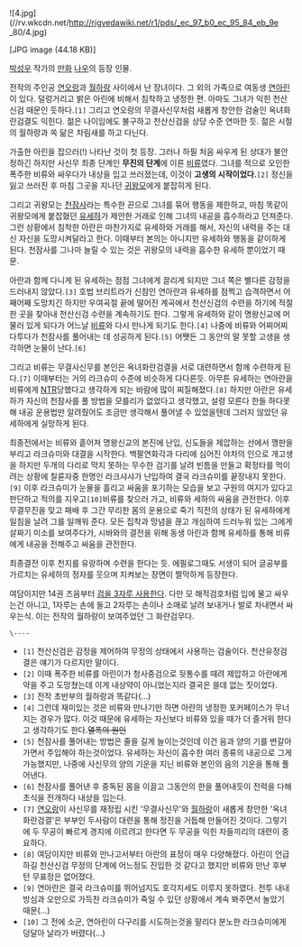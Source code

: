 ![4.jpg](//rv.wkcdn.net/http://rigvedawiki.net/r1/pds/_ec_97_b0_ec_95_84_eb_9e
_80/4.jpg)

[JPG image (44.18 KB)]

[박성우](%EB%B0%95%EC%84%B1%EC%9A%B0.md) 작가의 [만화](%EB%A7%8C%ED%99%94.md)
[나우](%EB%82%98%EC%9A%B0.md)의 등장 인물.

전작의 주인공 [연오랑](%EC%97%B0%EC%98%A4%EB%9E%91.md)과
[월하랑](%EC%9B%94%ED%95%98%EB%9E%91.md) 사이에서 난 장녀이다. 그 외의 가족으로 여동생
[연아린](%EC%97%B0%EC%95%84%EB%A6%B0.md)이 있다. 덜렁거리고 밝은 아린에 비해서 침착하고 냉정한 편. 아마도
그녀가 익힌 천산신검 때문인 듯하다.`[1]` 그리고 연오랑의 무결사신무처럼 새롭게 창안한 검술인 옥녀화란검결도 익힌다. 젊은 나이임에도
불구하고 천산신검을 상당 수준 연마한 듯. 젊은 시절의 월하랑과 쏙 닮은 차림새를 하고 다닌다.

가출한 아린을 잡으러(!) 나타난 것이 첫 등장. 그러나 하필 처음 싸우게 된 상대가 불안정하긴 하지만 사신무 최종 단계인 **무진의
단계**에 이른 [비류](%EB%B9%84%EB%A5%98.md)였다. 그녀를 적으로 오인한 폭주한 비류와 싸우다가 내상을 입고
쓰러졌는데, 이것이 **고생의 시작이었다.**`[2]` 정신을 잃고 쓰러진 후 마침 그곳을 지나던
[귀왕모](%EA%B7%80%EC%99%95%EB%AA%A8.md)에게 붙잡히게 된다.

그리고 귀왕모는 [천잠사](%EC%B2%9C%EC%9E%A0%EC%82%AC.md)라는 특수한 끈으로 그녀를 묶어 행동을 제한하고,
마침 똑같이 귀왕모에게 붙잡혔던 [유세하](%EC%9C%A0%EC%84%B8%ED%95%98.md)가 제안한 거래로 인해 그녀의 내공을
흡수하라고 던져준다. 그런 상황에서 침착한 아란은 마찬가지로 유세하와 거래를 해서, 자신의 내력을 주는 대신 자신을 도망시켜달라고 한다.
이때부터 본의는 아니지만 유세하와 행동을 같이하게 된다. 천잠사를 그나마 늘릴 수 있는 것은 귀왕모의 내력을 흡수한 유세하 뿐이었기 때문.

아란과 함께 다니게 된 유세하는 점점 그녀에게 끌리게 되지만 그녀 쪽은 별다른 감정을 드러내지 않았다.`[3]` 호법 브리트라가 신참인
연아란과 유세하를 점찍고 습격하면서 어째어째 도망치긴 하지만 우여곡절 끝에 떨어진 계곡에서 천산신검의 수련을 하기에 적절한 곳을 찾아내
천산신검 수련을 계속하기도 한다. 그렇게 유세하와 같이 명왕신교에 머물러 있게 되다가 어느날
[비류](%EB%B9%84%EB%A5%98.md)와 다시 만나게 되기도 한다.`[4]` 나중에 비류와 어찌어찌 다투다가 천잠사를
풀어내는 데 성공하게 된다.`[5]` 어쨋든 그 동안의 말 못할 고생을 생각하면 눈물이 난다.`[6]`

그리고 비류는 무결사신무를 본인은 옥녀화란검결을 서로 대련하면서 함께 수련하게 된다.`[7]` 이때부터는 거의 라크슈미 수준에 비슷하게
다다른듯. 아무튼 유세하는 연아란을 비류에게 [NTR](NTR.md)당했다고 생각하게 되는 바람에 많이 찌질해졌다.`[8]` 하지만
아란은 유세하가 자신의 천잠사를 풀 방법을 모를리가 없었다고 생각했고, 설령 모른다 한들 하다못해 내공 운용법만 알려줬어도 조금만 생각해서
풀어낼 수 있었을텐데 그러지 않았던 유세하에게 실망하게 된다.

최종전에서는 비류와 흩어져 명왕신교의 본진에 난입, 신도들을 제압하는 선에서 깽판을 부리고 라크슈미와 대결을 시작한다. 백팔연화각과 다리에
심어진 야차의 인으로 개고생을 하지만 두개의 다리로 막지 못하는 무수한 검기를 날려 빈틈을 만들고 확정타를 먹이려는 상황에 칠륜자중 한명인
라크샤샤가 난입하여 결국 라크슈미를 끝장내지 못한다.`[9]` 이후 라크슈미가 눈물을 흘리고 싸움을 포기하는 모습을 보고 구원의 여지가
있다고 판단하고 적의를 지우고`[10]`비류를 찾으러 가고, 비류와 세하의 싸움을 관전한다. 이후 무결무진을 맞고 패배 후 그간 무리한 몸의
운용으로 죽기 직전의 상태가 된 유세하에게 일침을 날려 그를 일깨워 준다. 모든 집착과 망념을 끊고 개심하여 드러누워 있는 그에게 살짜기
미소를 보여주다가, 시바와의 결전을 위해 동생 아린과 함께 유세하를 통해 비류에게 내공을 전해주고 싸움을 관전한다.  

최종결전 이후 천지를 유랑하며 수련을 한다는 듯. 에필로그때도 서생이 되어 글공부를 가르치는 유세하의 정자를 웃으며 지켜보는 장면이 짤막하게
등장한다.

여담이지만 14권 즈음부터 [검을 3자루 사용한다](%EC%8C%8D%EA%B2%80%EC%88%A0#s-7.1.2.md). 다만 모
해적검호처럼 입에 물고 싸우는건 아니고, 1자루는 손에 들고 2자루는 손이나 소매로 날려 보내거나 발로 차내면서 싸우는식. 이는 전작의
월하랑이 보여주었던 그 화란검무다.

`\----`

  * `[1]` 천산신검은 감정을 제어하여 무정의 상태에서 사용하는 검술이다. 천산유정검결은 얘기가 다르지만 말이다.
  * `[2]` 이때 폭주한 비류를 아린이가 청사중검으로 뒷통수를 때려 제압하고 아란에게 약을 주고 도망쳤는데 이게 내상약이 아니었는지라 결국은 쓸데 없는 짓이었다.
  * `[3]` 전작 초반부의 월하랑과 똑같다(...)
  * `[4]` 그런데 재미있는 것은 비류와 만나기만 하면 아란의 냉정한 포커페이스가 무너지는 경우가 많다. 이것 때문에 유세하는 자신보다 비류와 있을 때가 더 즐거워 한다고 생각하기도 한다.<del>열폭의 원인</del>
  * `[5]` 천잠사를 풀어내는 방법은 줄을 길게 늘이는것인데 이건 음과 양의 기를 번갈아가면서 주입해야 하는것이었다. 유세하는 자신이 흡수한 여러 종류의 내공으로 그게 가능했지만, 나중에 사신무의 양의 기운을 지닌 비류와 본인의 음의 기운을 통해 풀어낸다.
  * `[6]` 천잠사를 풀어낸 후 중독된 몸을 이끌고 그동안의 한을 풀어내듯이 전력을 다해 초식을 전개하다 내상을 입는다.
  * `[7]` [연오랑](%EC%97%B0%EC%98%A4%EB%9E%91.md)이 사신무를 재정립 시킨 '무결사신무'와 [월하랑](%EC%9B%94%ED%95%98%EB%9E%91.md)이 새롭게 창안한 '옥녀화란검결'은 부부인 두사람이 대련을 통해 정진을 거듭해 만들어진 것이다. 그렇기에 두 무공이 빠르게 경지에 이르려고 한다면 두 무공을 익힌 자들끼리의 대련이 중요하다.
  * `[8]` 여담이지만 비류와 만나고서부터 아란의 표정이 매우 다양해졌다. 아린이 언급하길 천산신검 무정의 단계에 어느정도 진입한 것 같다고 했지만 비류와 만난 후부턴 무표정은 없어졌다.
  * `[9]` 연아란은 결국 라크슈미를 뛰어넘지도 호각지세도 이루지 못하였다. 전투 내내 방심과 오만으로 가득찬 라크슈미가 죽일 수 있던 상황에서 계속 봐주면서 놀았기 때문(...)
  * `[10]` 그 전에 소군, 연아린이 다구리를 시도하는것을 말리다 분노한 라크슈미에게 덩달아 날라가 버렸다(...)

